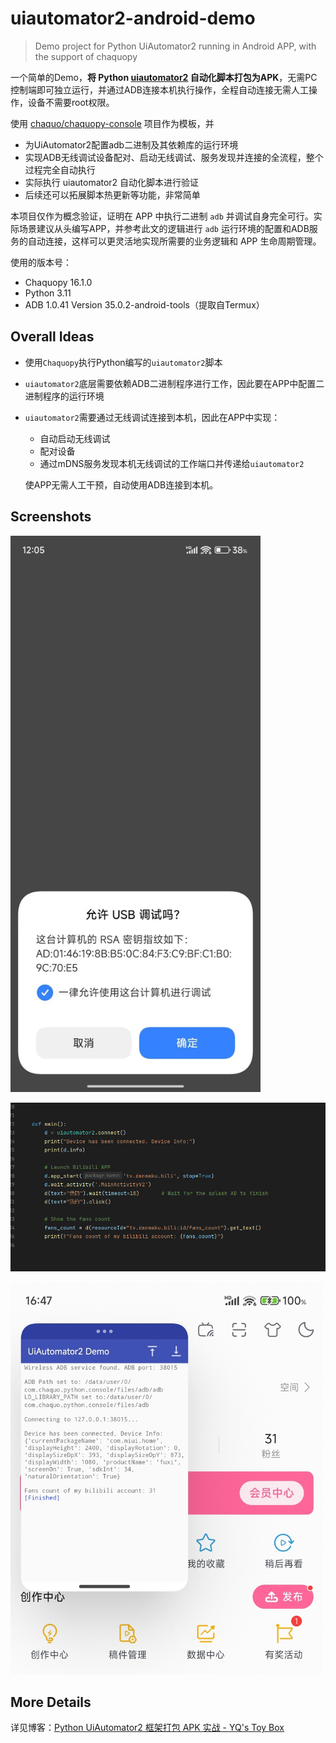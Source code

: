 # uiautomator2-android-demo

> Demo project for Python UiAutomator2 running in Android APP, with the support of chaquopy

一个简单的Demo，**将 Python [uiautomator2](https://github.com/openatx/uiautomator2) 自动化脚本打包为APK**，无需PC控制端即可独立运行，并通过ADB连接本机执行操作，全程自动连接无需人工操作，设备不需要root权限。

使用 [chaquo/chaquopy-console](https://github.com/chaquo/chaquopy-console) 项目作为模板，并

- 为UiAutomator2配置adb二进制及其依赖库的运行环境
- 实现ADB无线调试设备配对、启动无线调试、服务发现并连接的全流程，整个过程完全自动执行
- 实际执行 uiautomator2 自动化脚本进行验证
- 后续还可以拓展脚本热更新等功能，非常简单

本项目仅作为概念验证，证明在 APP 中执行二进制 `adb` 并调试自身完全可行。实际场景建议从头编写APP，并参考此文的逻辑进行 `adb` 运行环境的配置和ADB服务的自动连接，这样可以更灵活地实现所需要的业务逻辑和 APP 生命周期管理。

使用的版本号：

- Chaquopy 16.1.0
- Python 3.11
- ADB 1.0.41 Version 35.0.2-android-tools（提取自Termux）

## Overall Ideas

- 使用`Chaquopy`执行Python编写的`uiautomator2`脚本
- `uiautomator2`底层需要依赖ADB二进制程序进行工作，因此要在APP中配置二进制程序的运行环境
- `uiautomator2`需要通过无线调试连接到本机，因此在APP中实现：
  - 自动启动无线调试
  - 配对设备
  - 通过mDNS服务发现本机无线调试的工作端口并传递给`uiautomator2`
  
  使APP无需人工干预，自动使用ADB连接到本机。

## Screenshots

<img src="docs/1.jpg" width="400" />

![](docs/2.png)

<img src="docs/3.jpg" width="500" />

## More Details

详见博客：[Python UiAutomator2 框架打包 APK 实战 - YQ's Toy Box](https://blog.openyq.top/posts/35685/)
